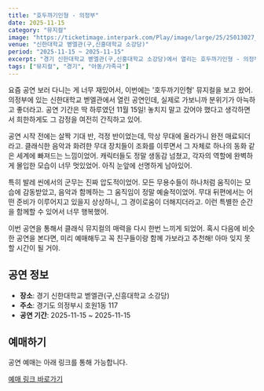 ```yaml
---
title: "호두까기인형 - 의정부"
date: 2025-11-15
category: "뮤지컬"
image: "https://ticketimage.interpark.com/Play/image/large/25/25013027_p.gif"
venue: "신한대학교 벧엘관(구,신흥대학교 소강당)"
period: "2025-11-15 ~ 2025-11-15"
excerpt: "경기 신한대학교 벧엘관(구,신흥대학교 소강당)에서 열리는 호두까기인형 - 의정부"
tags: ["뮤지컬", "경기", "아동/가족극"]
---
```


요즘 공연 보러 다니는 게 너무 재밌어서, 이번에는 '호두까기인형' 뮤지컬을 보고 왔어. 의정부에 있는 신한대학교 벧엘관에서 열린 공연인데, 실제로 가보니까 분위기가 아늑하고 좋더라고. 공연 기간은 딱 하루였던 11월 15일! 놓치지 말고 갔어야 했다고 생각하면서 희한하게도 그 감정을 여전히 간직하고 있어.

공연 시작 전에는 살짝 기대 반, 걱정 반이었는데, 막상 무대에 올라가니 완전 매료되더라고. 클래식한 음악과 화려한 무대 장치들이 조화를 이루면서 그 자체로 하나의 동화 같은 세계에 빠져드는 느낌이었어. 캐릭터들도 정말 생동감 넘쳤고, 각자의 역할에 완벽하게 몰입한 모습이 너무 멋있었어. 아직 눈앞에 선명하게 남아있어.

특히 발레 씬에서의 군무는 진짜 압도적이었어. 모든 무용수들이 하나처럼 움직이는 모습에 감동받았고, 음악과 함께하는 그 움직임이 정말 예술적이었어. 무대 뒤편에서는 어떤 준비가 이루어지고 있을지 상상하니, 그 경이로움이 더해지더라고. 이런 특별한 순간을 함께할 수 있어서 너무 행복했어. 

이번 공연을 통해서 클래식 뮤지컬의 매력을 다시 한번 느끼게 되었어. 혹시 다음에 비슷한 공연을 본다면, 미리 예매해두고 꼭 친구들이랑 함께 가보라고 추천해! 아마 잊지 못할 시간이 될 거야.

## 공연 정보

- **장소**: 경기 신한대학교 벧엘관(구,신흥대학교 소강당)
- **주소**: 경기도 의정부시 호원1동 117
- **공연 기간**: 2025-11-15 ~ 2025-11-15

## 예매하기

공연 예매는 아래 링크를 통해 가능합니다.

[예매 링크 바로가기](https://tickets.interpark.com/goods/25013027)
